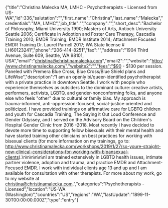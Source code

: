 {"title":"Christina Malecka MA, LMHC - Psychotherapists - Licensed from US-WA","id":336,"salutation":"","first_name":"Christina","last_name":"Malecka","credentials":"MA, LMHC","job_title":"","company":"","short_desc":"Bachelor of Philosophy, Miami University 1990; Masters of Arts, Antioch University Seattle 2006; Certificate in Adoption and Foster Care Therapy, Cascadia Training 2010; EMDR Training, EMDR Institute 2014; Attachment Focused EMDR Training Dr. Laurel Parnell 2017; WA State license # LH60123241","phone":"206-414-8251","fax":"","address":"1904 Third Avenue, Suite 609, Seattle, WA 98101, USA","email":"christina@christinamalecka.com","email2":"","website":"http://www.christinamalecka.com/","website2":"","fees":"$90 - $130 per session.  Paneled with Premera Blue Cross, Blue Cross/Blue Shield plans and LifeWise","description":"I am an openly bi/queer-identified psychotherapist with a private practice in downtown Seattle. I work with people who experience themselves as outsiders to the dominant culture: creative artists, performers, activists, LGBTQ, and gender-nonconforming folks, and anyone else who feels \"other\" due to cultural or family bias. My approach is trauma-informed, anti-oppression-focused, social-justice oriented and politicized. I have provided trainings on affirmative care for LGBTQ children and youth for Cascadia Training, The Saying it Out Loud Conference and Gender Odyssey, and I served on the Advisory Board on the Children's Hospital Gender Clinic from 2016 -2018. Most recently I have decided to devote more time to supporting fellow bisexuals with their mental health and have started training other clinicians on best practices for working with bisexual clients (for more information on my trainings, go to: http://www.christinamalecka.com/workshops/2019/1/27/so-youre-straight-now-clinical-considerations-for-working-with-bipansexual-clients).\n\n\n\n\n\nI am trained extensively in LGBTQ health issues, intimate partner violence, adoption and trauma, and practice EMDR and Attachment-Focused EMDR.  I work with individual clients age 13 and up and I am available for consultation with other therapists. For more about my work, go to my website at christina@christinamalecka.com.","categories":"Psychotherapists - Licensed","location":"US-WA (Washington)","countries":"US","regions":"WA","lastUpdate":"1899-11-30T00:00:00.000Z","type":"entry"}
